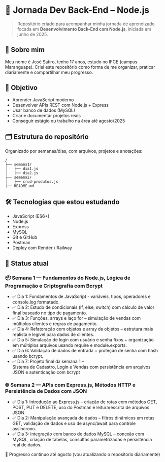 # 🚀 Jornada Dev Back-End – Node.js

> Repositório criado para acompanhar minha jornada de aprendizado focada em **Desenvolvimento Back-End com Node.js**, iniciada em junho de 2025.

## 👤 Sobre mim

Meu nome é José Satiro, tenho 17 anos, estudo no IFCE (campus Maranguape).
Criei este repositório como forma de me organizar, praticar diariamente e compartilhar meu progresso.

## 🎯 Objetivo

- Aprender JavaScript moderno
- Desenvolver APIs REST com Node.js + Express
- Usar banco de dados (MySQL)
- Criar e documentar projetos reais
- Conseguir estágio ou trabalho na área até agosto/2025

## 🗂 Estrutura do repositório

Organizado por semanas/dias, com arquivos, projetos e anotações:

```
/
├── semana1/
│   ├── dia1.js
│   ├── dia2.js
├── semana2/
│   ├── crud-produtos.js
├── README.md
```

## 🛠 Tecnologias que estou estudando

- JavaScript (ES6+)
- Node.js
- Express
- MySQL
- Git e GitHub
- Postman
- Deploy com Render / Railway

## 🧠 Status atual

### 📦 **Semana 1 — Fundamentos do Node.js, Lógica de Programação e Criptografia com Bcrypt**


- ✅ Dia 1: Fundamentos de JavaScript - variáveis, tipos, operadores e console.log formatado.
- ✅ Dia 2: Estudo de condicionais (if, else, switch) com cálculo de valor final baseado no tipo de pagamento.
- ✅ Dia 3: Funções, arrays e laço for – simulação de vendas com múltiplos clientes e regras de pagamento.
- ✅ Dia 4: Refatoração com objetos e array de objetos – estrutura mais realista e legível para dados de clientes.
- ✅ Dia 5: Simulação de login com usuário e senha fixos + organização em múltiplos arquivos usando require e module.exports.
- ✅ Dia 6: Validação de dados de entrada + proteção de senha com hash usando bcrypt.
- ✅ Dia 7: Projeto final da semana 1 –  
  Sistema de Cadastro, Login e Vendas com persistência em arquivos JSON e autenticação com bcrypt  

### 🌐 **Semana 2 — APIs com Express.js, Métodos HTTP e Persistência de Dados com JSON**

- ✅ Dia 1: Introdução ao Express.js – criação de rotas com métodos GET, POST, PUT e DELETE, uso do Postman e leitura/escrita de arquivos JSON.
- ✅ Dia 2: Manipulação avançada de dados – filtros dinâmicos em rotas GET, validação de dados e uso de async/await para controle assíncrono.  
- ✅ Dia 3: Integração com banco de dados MySQL – conexão com MySQL, criação de tabelas, consultas parametrizadas e persistência real de dados.  

🔄 Progresso contínuo até agosto (vou atualizando o repositório diariamente)
